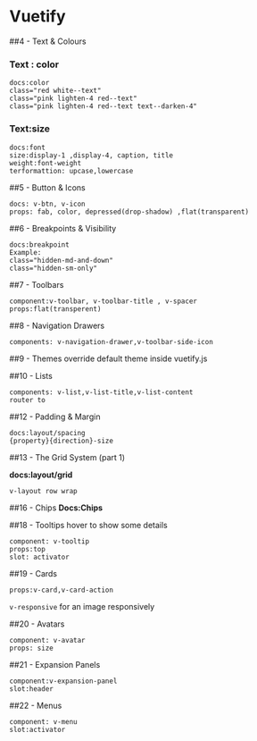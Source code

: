 # Vuetify

##4 - Text & Colours

### Text : color
```
docs:color
class="red white--text"
class="pink lighten-4 red--text"
class="pink lighten-4 red--text text--darken-4"
```

### Text:size
```
docs:font
size:display-1 ,display-4, caption, title
weight:font-weight
terformattion: upcase,lowercase
```

##5 - Button & Icons
```
docs: v-btn, v-icon
props: fab, color, depressed(drop-shadow) ,flat(transparent)

```

##6 - Breakpoints & Visibility

```
docs:breakpoint 
Example:
class="hidden-md-and-down"
class="hidden-sm-only"

```
##7 - Toolbars
```
component:v-toolbar, v-toolbar-title , v-spacer
props:flat(transperent)
```

##8 - Navigation Drawers
```
components: v-navigation-drawer,v-toolbar-side-icon
```

##9 - Themes
override default theme inside vuetify.js

##10 - Lists
```
components: v-list,v-list-title,v-list-content
router to
```

##12 - Padding & Margin
```
docs:layout/spacing
{property}{direction}-size
```

##13 - The Grid System (part 1)

**docs:layout/grid**
```
v-layout row wrap

```
##16 - Chips
**Docs:Chips**

##18 - Tooltips
hover to show some details
```
component: v-tooltip
props:top
slot: activator
```

##19 - Cards
```
props:v-card,v-card-action
```

`v-responsive` for an image responsively

##20 - Avatars
```
component: v-avatar
props: size
```
##21 - Expansion Panels
```
component:v-expansion-panel
slot:header
```
##22 - Menus
```
component: v-menu
slot:activator
```